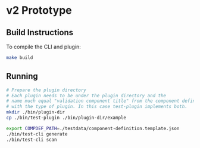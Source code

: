 # v2 Prototype

## Build Instructions
To compile the CLI and plugin:

```bash
make build
```

## Running

```bash
# Prepare the plugin directory
# Each plugin needs to be under the plugin directory and the
# name much equal "validation component title" from the component definition
# with the type of plugin. In this case test-plugin implements both.
mkdir ./bin/plugin-dir
cp ./bin/test-plugin ./bin/plugin-dir/example

export COMPDEF_PATH=./testdata/component-definition.template.json
./bin/test-cli generate
./bin/test-cli scan
```